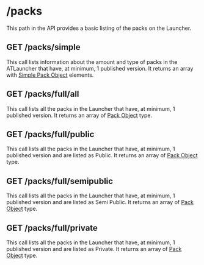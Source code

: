 # /packs

This path in the API provides a basic listing of the packs on the Launcher.

## GET /packs/simple

This call lists information about the amount and type of packs in the ATLauncher that have, at minimum, 1 published
version. It returns an array with [Simple Pack Object](/api-docs/v1/_objects/simple-pack) elements.

## GET /packs/full/all

This call lists all the packs in the Launcher that have, at minimum, 1 published version. It returns an array of
[Pack Object](/api-docs/v1/_objects/pack) type.

## GET /packs/full/public

This call lists all the packs in the Launcher that have, at minimum, 1 published version and are listed as Public. It
returns an array of [Pack Object](/api-docs/v1/_objects/pack) type.

## GET /packs/full/semipublic

This call lists all the packs in the Launcher that have, at minimum, 1 published version and are listed as Semi Public.
It returns an array of [Pack Object](/api-docs/v1/_objects/pack) type.

## GET /packs/full/private

This call lists all the packs in the Launcher that have, at minimum, 1 published version and are listed as Private. It
returns an array of [Pack Object](/api-docs/v1/_objects/pack) type.
